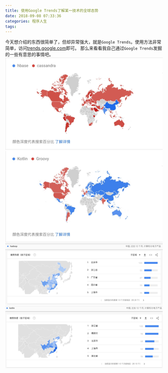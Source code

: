 ```yaml
---
title: 使用Google Trends了解某一技术的全球态势
date: 2018-09-08 07:33:36
categories: 程序人生
tags:
---
```

今天想介绍的东西很简单了，但却异常强大，就是`Google Trends`。使用方法非常简单，访问[trends.google.com](https://trends.google.com/trends/explore)即可。
那么来看看我自己通过`Google Trends`发掘的一些有意思的事情吧。
![](/media/15363698300629.jpg)
![](/media/15363699317160.jpg)
![](/media/15363701237412.jpg)
![](/media/15363701562662.jpg)
